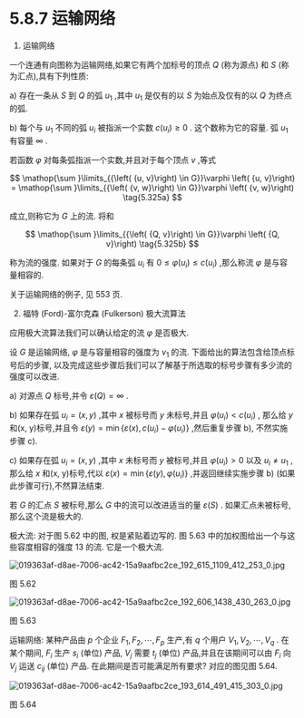 # 5.8.7 运输网络

1. 运输网络

一个连通有向图称为运输网络,如果它有两个加标号的顶点 $Q$ (称为源点) 和 $S$ (称为汇点),具有下列性质:

a) 存在一条从 $S$ 到 $Q$ 的弧 ${u}_{1}$ ,其中 ${u}_{1}$ 是仅有的以 $S$ 为始点及仅有的以 $Q$ 为终点的弧.

b) 每个与 ${u}_{1}$ 不同的弧 ${u}_{i}$ 被指派一个实数 $c\left( {u}_{i}\right)  \geq  0$ . 这个数称为它的容量. 弧 ${u}_{1}$ 有容量 $\infty$ .

若函数 $\varphi$ 对每条弧指派一个实数,并且对于每个顶点 $v$ ,等式

$$
\mathop{\sum }\limits_{{\left( {u, v}\right)  \in  G}}\varphi \left( {u, v}\right)  = \mathop{\sum }\limits_{{\left( {v, w}\right)  \in  G}}\varphi \left( {v, w}\right)  \tag{5.325a}
$$

成立,则称它为 $G$ 上的流. 将和

$$
\mathop{\sum }\limits_{{\left( {Q, v}\right)  \in  G}}\varphi \left( {Q, v}\right)  \tag{5.325b}
$$

称为流的强度. 如果对于 $G$ 的每条弧 ${u}_{i}$ 有 $0 \leq  \varphi \left( {u}_{i}\right)  \leq  c\left( {u}_{i}\right)$ ,那么称流 $\varphi$ 是与容量相容的.

关于运输网络的例子, 见 553 页.

2. 福特 (Ford)-富尔克森 (Fulkerson) 极大流算法

应用极大流算法我们可以确认给定的流 $\varphi$ 是否极大.

设 $G$ 是运输网络, $\varphi$ 是与容量相容的强度为 ${v}_{1}$ 的流. 下面给出的算法包含给顶点标号后的步骤, 以及完成这些步骤后我们可以了解基于所选取的标号步骤有多少流的强度可以改进.

a) 对源点 $Q$ 标号,并令 $\varepsilon \left( Q\right)  = \infty$ .

b) 如果存在弧 ${u}_{i} = \left( {x, y}\right)$ ,其中 $x$ 被标号而 $y$ 未标号,并且 $\varphi \left( {u}_{i}\right)  < c\left( {u}_{i}\right)$ , 那么给 $y$ 和(x, y)标号,并且令 $\varepsilon \left( y\right)  = \min \left\{  {\varepsilon \left( x\right) , c\left( {u}_{i}\right)  - \varphi \left( {u}_{i}\right) }\right\}$ ,然后重复步骤 b), 不然实施步骤 c).

c) 如果存在弧 ${u}_{i} = \left( {x, y}\right)$ ,其中 $x$ 未标号而 $y$ 被标号,并且 $\varphi \left( {u}_{i}\right)  > 0$ 以及 ${u}_{i} \neq  {u}_{1}$ ,那么给 $x$ 和(x, y)标号,代以 $\varepsilon \left( x\right)  = \min \left\{  {\varepsilon \left( y\right) ,\varphi \left( {u}_{i}\right) }\right\}$ ,并返回继续实施步骤 $\mathrm{b})$ (如果此步骤可行),不然算法结束.

若 $G$ 的汇点 $S$ 被标号,那么 $G$ 中的流可以改进适当的量 $\varepsilon \left( S\right)$ . 如果汇点未被标号, 那么这个流是极大的.

极大流: 对于图 5.62 中的图, 权是紧贴着边写的. 图 5.63 中的加权图给出一个与这些容度相容的强度 13 的流. 它是一个极大流.

![019363af-d8ae-7006-ac42-15a9aafbc2ce_192_615_1109_412_253_0.jpg](/images/019363af-d8ae-7006-ac42-15a9aafbc2ce_192_615_1109_412_253_0.jpg)

图 5.62

![019363af-d8ae-7006-ac42-15a9aafbc2ce_192_606_1438_430_263_0.jpg](/images/019363af-d8ae-7006-ac42-15a9aafbc2ce_192_606_1438_430_263_0.jpg)

图 5.63

运输网络: 某种产品由 $p$ 个企业 ${F}_{1},{F}_{2},\cdots ,{F}_{p}$ 生产,有 $q$ 个用户 ${V}_{1},{V}_{2},\cdots ,{V}_{q}$ . 在某个期间, ${F}_{i}$ 生产 ${s}_{i}$ (单位) 产品, ${V}_{j}$ 需要 ${t}_{j}$ (单位) 产品,并且在该期间可以由 ${F}_{i}$ 向 ${V}_{j}$ 运送 ${c}_{ij}$ (单位) 产品. 在此期间是否可能满足所有要求? 对应的图见图 5.64.

![019363af-d8ae-7006-ac42-15a9aafbc2ce_193_614_491_415_303_0.jpg](/images/019363af-d8ae-7006-ac42-15a9aafbc2ce_193_614_491_415_303_0.jpg)

图 5.64

